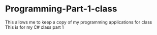 # Programming-Part-1-class
This allows me to keep a copy of my programming applications for class
This is for my C# class part 1
